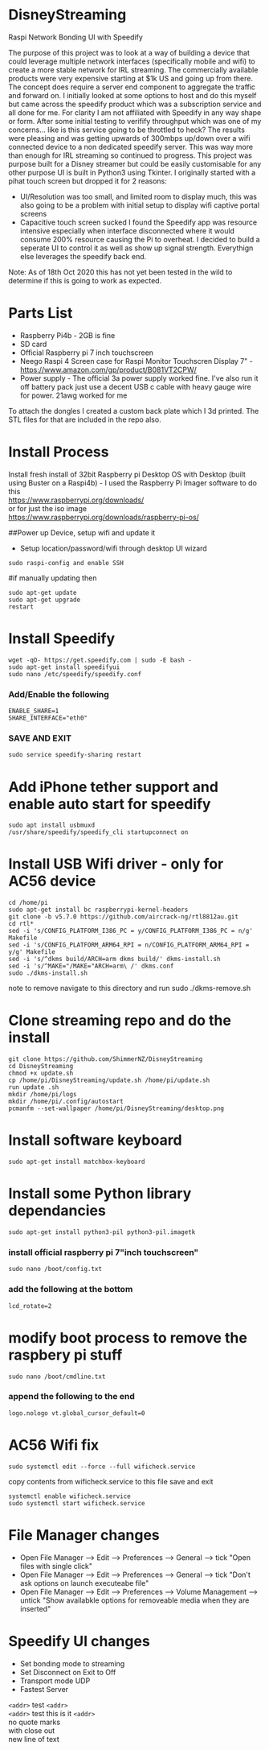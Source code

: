 # DisneyStreaming
 Raspi Network Bonding UI with Speedify
 
 The purpose of this project was to look at a way of building a device that could leverage multiple network interfaces (specifically mobile and wifi) to create a more stable network
 for IRL streaming. The commercially available products were very expensive starting at $1k US and going up from there. The concept does require a server end component to aggregate the
 traffic and forward on. I initially looked at some options to host and do this myself but came across the speedify product which was a subscription service and all done for me. 
 For clarity I am not affiliated with Speedify in any way shape or form. After some initial testing to verifify throughput which was one of my concerns... like is this service going
 to be throttled to heck? The results were pleasing and was getting upwards of 300mbps up/down over a wifi connected device to a non dedicated speedify server. 
 This was way more than enough for IRL streaming so continued to progress. This project was purpose built for a Disney streamer but could be easily customisable for any other purpose
 UI is built in Python3 using Tkinter. I originally started with a pihat touch screen but dropped it for 2 reasons:
 * UI/Resolution was too small, and limited room to display much, this was also going to be a problem with initial setup to display wifi captive portal screens
 * Capacitive touch screen sucked
 I found the Speedify app was resource intensive especially when interface disconnected where it would consume 200% resource causing the Pi to overheat.
 I decided to build a seperate UI to control it as well as show up signal strength. Everythign else leverages the speedify back end.

 Note: As of 18th Oct 2020 this has not yet been tested in the wild to determine if this is going to work as expected.

 Parts List
 ===========
 * Raspberry Pi4b - 2GB is fine
 * SD card
 * Official Raspberry pi 7 inch touchscreen
 * Neego Raspi 4 Screen case for Raspi Monitor Touchscren Display 7" - https://www.amazon.com/gp/product/B081VT2CPW/
 * Power supply - The official 3a power supply worked fine. I've also run it off battery pack just use a decent USB c cable with heavy gauge wire for power. 21awg worked for me

 To attach the dongles I created a custom back plate which I 3d printed. The STL files for that are included in the repo also.


Install Process
================
Install fresh install of 32bit Raspberry pi Desktop OS with Desktop (built using Buster on a Raspi4b) - I used the Raspberry Pi Imager software to do this  
https://www.raspberrypi.org/downloads/  
or for just the iso image  
https://www.raspberrypi.org/downloads/raspberry-pi-os/  

##Power up Device, setup wifi and update it
 * Setup location/password/wifi through desktop UI wizard
 ```
 sudo raspi-config and enable SSH
 ```
 #if manually updating then
 ```
 sudo apt-get update
 sudo apt-get upgrade
 restart
 ```

# Install Speedify  
 ```
 wget -qO- https://get.speedify.com | sudo -E bash -
 sudo apt-get install speedifyui
 sudo nano /etc/speedify/speedify.conf
 ```

 ### Add/Enable the following
 ```
 ENABLE_SHARE=1  
 SHARE_INTERFACE="eth0"  
 ```

 ### SAVE AND EXIT  
 ```
 sudo service speedify-sharing restart
 ```

# Add iPhone tether support and enable auto start for speedify 
 ```
 sudo apt install usbmuxd
 /usr/share/speedify/speedify_cli startupconnect on
 ```

# Install USB Wifi driver - only for AC56 device  
 ```
 cd /home/pi
 sudo apt-get install bc raspberrypi-kernel-headers
 git clone -b v5.7.0 https://github.com/aircrack-ng/rtl8812au.git
 cd rtl*
 sed -i 's/CONFIG_PLATFORM_I386_PC = y/CONFIG_PLATFORM_I386_PC = n/g' Makefile
 sed -i 's/CONFIG_PLATFORM_ARM64_RPI = n/CONFIG_PLATFORM_ARM64_RPI = y/g' Makefile
 sed -i 's/^dkms build/ARCH=arm dkms build/' dkms-install.sh
 sed -i 's/^MAKE="/MAKE="ARCH=arm\ /' dkms.conf
 sudo ./dkms-install.sh
 ```
 note to remove navigate to this directory and run sudo ./dkms-remove.sh

# Clone streaming repo and do the install  
 ``` 
 git clone https://github.com/ShimmerNZ/DisneyStreaming
 cd DisneyStreaming
 chmod +x update.sh
 cp /home/pi/DisneyStreaming/update.sh /home/pi/update.sh
 run update .sh
 mkdir /home/pi/logs
 mkdir /home/pi/.config/autostart
 pcmanfm --set-wallpaper /home/pi/DisneyStreaming/desktop.png
 ```
# Install software keyboard  
 ```
 sudo apt-get install matchbox-keyboard
 ``` 
# Install some Python library dependancies  
 ``` 
 sudo apt-get install python3-pil python3-pil.imagetk
 ```

### install official raspberry pi 7"inch touchscreen"  
 ```
 sudo nano /boot/config.txt
 ```
### add the following at the bottom  
 ```
 lcd_rotate=2
 ```

# modify boot process to remove the raspbery pi stuff                                                                                
 ```
 sudo nano /boot/cmdline.txt
 ```
 ### append the following to the end  
 ```
 logo.nologo vt.global_cursor_default=0
 ```

# AC56 Wifi fix  
 ```
 sudo systemctl edit --force --full wificheck.service 
 ```
 copy contents from wificheck.service to this file save and exit
 ``` 
 systemctl enable wificheck.service
 sudo systemctl start wificheck.service
 ```

# File Manager changes 
* Open File Manager --> Edit --> Preferences --> General  --> tick "Open files with single click"  
* Open File Manager --> Edit --> Preferences --> General  --> tick "Don't ask options on launch executeabe file"  
* Open File Manager --> Edit --> Preferences --> Volume Management  --> untick "Show availabkle options for removeable media when they are inserted"  

# Speedify UI changes
* Set bonding mode to streaming  
* Set Disconnect on Exit to Off  
* Transport mode UDP  
* Fastest Server  

`<addr>` test `<addr>`  
`<addr>` test this is it `<addr>`  
<addr> no quote marks <addr>  
<addr> with close out </addr>  
new line of text